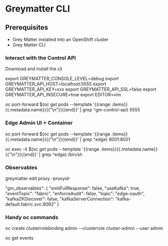 # Greymatter CLI

## Prerequisites

- Grey Matter installed into an OpenShift cluster
- Grey Matter CLI

### Interact with the Control API

Download and install the cli

export GREYMATTER_CONSOLE_LEVEL=debug
export GREYMATTER_API_HOST=localhost:5555
export GREYMATTER_API_KEY=xxx
export GREYMATTER_API_SSL=false
export GREYMATTER_API_INSECURE=true
export EDITOR=vim

oc port-forward $(oc get pods --template '{{range .items}}{{.metadata.name}}{{"\n"}}{{end}}' | grep ^gm-control-api) 5555

### Edge Admin UI + Container

oc port-forward $(oc get pods --template '{{range .items}}{{.metadata.name}}{{"\n"}}{{end}}' | grep ^edge) 8001:8001

oc exec -it $(oc get pods --template '{{range .items}}{{.metadata.name}}{{"\n"}}{{end}}' | grep ^edge) /bin/sh

### Observables

greymatter edit proxy -proxyid-

"gm_observables": {
    "emitFullResponse": false,
    "useKafka": true,
    "eventTopic": "fabric",
    "enforceAudit": false,
    "topic": "edge-oauth",
    "kafkaZKDiscover": false,
    "kafkaServerConnection": "kafka-default.fabric.svc:9092"
}

### Handy oc commands

oc create clusterrolebinding admin --clusterrole cluster-admin --user admin 

oc get events